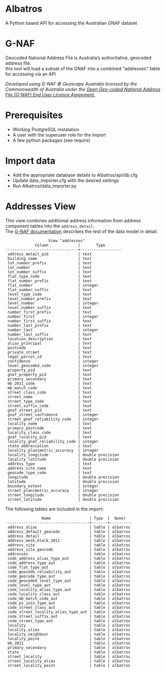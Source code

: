 # Albatros
A Python based API for accessing the Australian GNAF dataset

# G-NAF
Geocoded National Address File is Australia’s authoritative, geocoded address file.   
this tool will load a subset of the GNAF into a combined "addresses" table for accessing via an API

_Developed using G-NAF © Geoscape Australia licensed by the Commonwealth of Australia under the [Open Geo-coded National Address File (G-NAF) End User Licence Agreement.](https://data.gov.au/dataset/geocoded-national-address-file-g-naf/resource/09f74802-08b1-4214-a6ea-3591b2753d30)_

# Prerequisites

 - Working PostgreSQL instalation   
 - A user with the superuser role for the import   
 - A few python packages (see require)

# Import data

 - Add the appropriate database details to Albatros/api/db.cfg   
 - Update data_importer.cfg with the desired settings   
 - Run Albatros/data_importer.py   

# Addresses View

This view combines additional address information from address component tables into the `address_detail`.   
The [G-NAF documentation](https://geoscape.com.au/data/g-naf/) describes the rest of the data model in detail.

```
                   View "addresses"
             Column             |       Type       
--------------------------------+------------------
 address_detail_pid             | text             
 building_name                  | text             
 lot_number_prefix              | text             
 lot_number                     | text             
 lot_number_suffix              | text             
 flat_type_code                 | text             
 flat_number_prefix             | text             
 flat_number                    | integer          
 flat_number_suffix             | text             
 level_type_code                | text             
 level_number_prefix            | text             
 level_number                   | integer          
 level_number_suffix            | text             
 number_first_prefix            | text             
 number_first                   | integer          
 number_first_suffix            | text             
 number_last_prefix             | text             
 number_last                    | integer          
 number_last_suffix             | text             
 location_description           | text             
 alias_principal                | text             
 postcode                       | text             
 private_street                 | text             
 legal_parcel_id                | text             
 confidence                     | integer          
 level_geocoded_code            | integer          
 property_pid                   | text             
 gnaf_property_pid              | text             
 primary_secondary              | text             
 mb_2011_code                   | text             
 mb_match_code                  | text             
 street_class_code              | text             
 street_name                    | text             
 street_type_code               | text             
 street_suffix_code             | text             
 gnaf_street_pid                | text             
 gnaf_street_confidence         | integer          
 street_gnaf_reliability_code   | integer          
 locality_name                  | text             
 primary_postcode               | text             
 locality_class_code            | text             
 gnaf_locality_pid              | text             
 locality_gnaf_reliability_code | integer          
 state_abbreviation             | text             
 locality_planimetric_accuracy  | integer          
 locality_longitude             | double precision 
 locality_latitude              | double precision 
 address_type                   | text             
 address_site_name              | text             
 geocode_type_code              | text             
 longitude                      | double precision 
 latitude                       | double precision 
 boundary_extent                | integer          
 street_planimetric_accuracy    | integer          
 street_longitude               | double precision 
 street_latitude                | double precision 
```

The following tables are included in the import:
```
                Name                 | Type  |  Owner   
-------------------------------------+-------+----------
 address_alias                       | table | albatros
 address_default_geocode             | table | albatros
 address_detail                      | table | albatros
 address_mesh_block_2011             | table | albatros
 address_site                        | table | albatros
 address_site_geocode                | table | albatros
 addresses                           | table | albatros
 code_address_alias_type_aut         | table | albatros
 code_address_type_aut               | table | albatros
 code_flat_type_aut                  | table | albatros
 code_geocode_reliability_aut        | table | albatros
 code_geocode_type_aut               | table | albatros
 code_geocoded_level_type_aut        | table | albatros
 code_level_type_aut                 | table | albatros
 code_locality_alias_type_aut        | table | albatros
 code_locality_class_aut             | table | albatros
 code_mb_match_code_aut              | table | albatros
 code_ps_join_type_aut               | table | albatros
 code_street_class_aut               | table | albatros
 code_street_locality_alias_type_aut | table | albatros
 code_street_suffix_aut              | table | albatros
 code_street_type_aut                | table | albatros
 locality                            | table | albatros
 locality_alias                      | table | albatros
 locality_neighbour                  | table | albatros
 locality_point                      | table | albatros
 mb_2011                             | table | albatros
 primary_secondary                   | table | albatros
 state                               | table | albatros
 street_locality                     | table | albatros
 street_locality_alias               | table | albatros
 street_locality_point               | table | albatros
 ```

